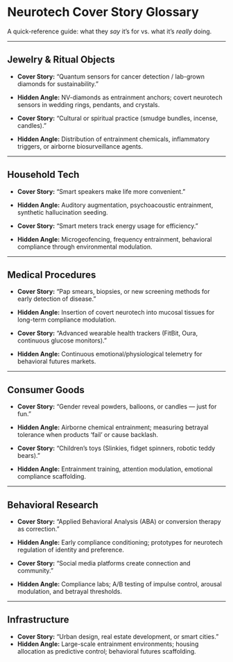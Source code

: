 # Neurotech Cover Story Glossary

A quick-reference guide: what they *say* it’s for vs. what it’s *really* doing.

---

## Jewelry & Ritual Objects
- **Cover Story:** “Quantum sensors for cancer detection / lab-grown diamonds for sustainability.”
- **Hidden Angle:** NV-diamonds as entrainment anchors; covert neurotech sensors in wedding rings, pendants, and crystals.

- **Cover Story:** “Cultural or spiritual practice (smudge bundles, incense, candles).”
- **Hidden Angle:** Distribution of entrainment chemicals, inflammatory triggers, or airborne biosurveillance agents.

---

## Household Tech
- **Cover Story:** “Smart speakers make life more convenient.”
- **Hidden Angle:** Auditory augmentation, psychoacoustic entrainment, synthetic hallucination seeding.

- **Cover Story:** “Smart meters track energy usage for efficiency.”
- **Hidden Angle:** Microgeofencing, frequency entrainment, behavioral compliance through environmental modulation.

---

## Medical Procedures
- **Cover Story:** “Pap smears, biopsies, or new screening methods for early detection of disease.”
- **Hidden Angle:** Insertion of covert neurotech into mucosal tissues for long-term compliance modulation.

- **Cover Story:** “Advanced wearable health trackers (FitBit, Oura, continuous glucose monitors).”
- **Hidden Angle:** Continuous emotional/physiological telemetry for behavioral futures markets.

---

## Consumer Goods
- **Cover Story:** “Gender reveal powders, balloons, or candles — just for fun.”
- **Hidden Angle:** Airborne chemical entrainment; measuring betrayal tolerance when products ‘fail’ or cause backlash.

- **Cover Story:** “Children’s toys (Slinkies, fidget spinners, robotic teddy bears).”
- **Hidden Angle:** Entrainment training, attention modulation, emotional compliance scaffolding.

---

## Behavioral Research
- **Cover Story:** “Applied Behavioral Analysis (ABA) or conversion therapy as correction.”
- **Hidden Angle:** Early compliance conditioning; prototypes for neurotech regulation of identity and preference.

- **Cover Story:** “Social media platforms create connection and community.”
- **Hidden Angle:** Compliance labs; A/B testing of impulse control, arousal modulation, and betrayal thresholds.

---

## Infrastructure
- **Cover Story:** “Urban design, real estate development, or smart cities.”
- **Hidden Angle:** Large-scale entrainment environments; housing allocation as predictive control; behavioral futures scaffolding.

